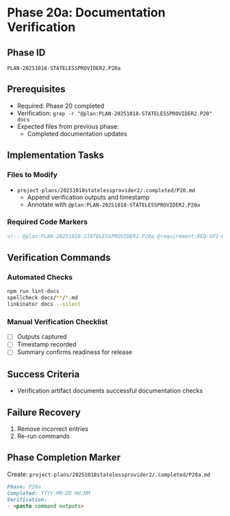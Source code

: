 # Phase 20a: Documentation Verification

## Phase ID

`PLAN-20251018-STATELESSPROVIDER2.P20a`

## Prerequisites

- Required: Phase 20 completed
- Verification: `grep -r "@plan:PLAN-20251018-STATELESSPROVIDER2.P20" docs`
- Expected files from previous phase:
  - Completed documentation updates

## Implementation Tasks

### Files to Modify

- `project-plans/20251018statelessprovider2/.completed/P20.md`
  - Append verification outputs and timestamp
  - Annotate with `@plan:PLAN-20251018-STATELESSPROVIDER2.P20a`

### Required Code Markers

```markdown
<!-- @plan:PLAN-20251018-STATELESSPROVIDER2.P20a @requirement:REQ-SP2-005 -->
```

## Verification Commands

### Automated Checks

```bash
npm run lint-docs
spellcheck docs/**/*.md
linkinator docs --silent
```

### Manual Verification Checklist

- [ ] Outputs captured
- [ ] Timestamp recorded
- [ ] Summary confirms readiness for release

## Success Criteria

- Verification artifact documents successful documentation checks

## Failure Recovery

1. Remove incorrect entries
2. Re-run commands

## Phase Completion Marker

Create: `project-plans/20251018statelessprovider2/.completed/P20a.md`

```markdown
Phase: P20a
Completed: YYYY-MM-DD HH:MM
Verification:
- <paste command outputs>
```
